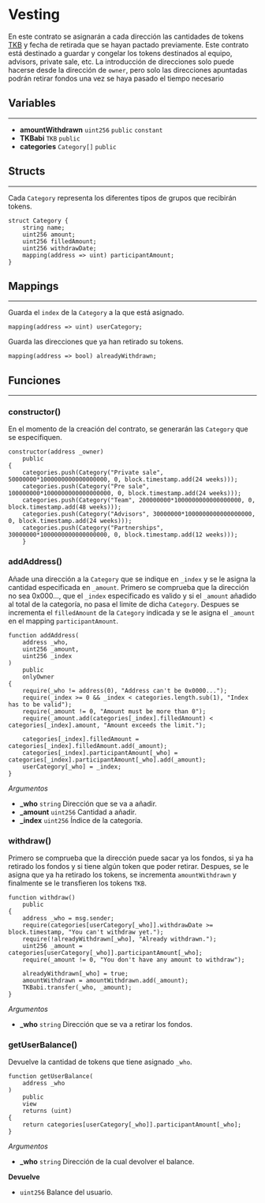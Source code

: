 # Vesting

En este contrato se asignarán a cada dirección las cantidades de tokens [TKB](/tkb/) y fecha de retirada que se hayan pactado previamente. Este contrato está destinado a guardar y congelar los tokens destinados al equipo, advisors, private sale, etc. La introducción de direcciones solo puede hacerse desde la dirección de `owner`, pero solo las direcciones apuntadas podrán retirar fondos una vez se haya pasado el tiempo necesario

## Variables
----

- **amountWithdrawn** `uint256` `public` `constant`
- **TKBabi** `TKB` `public`
- **categories** `Category[]` `public`

## Structs
----

Cada `Category` representa los diferentes tipos de grupos que recibirán tokens. 
```
struct Category {
    string name;
    uint256 amount;
    uint256 filledAmount;
    uint256 withdrawDate;
    mapping(address => uint) participantAmount;
}
```

## Mappings
----

Guarda el `index` de la `Category` a la que está asignado.
``` 
mapping(address => uint) userCategory;
```
Guarda las direcciones que ya han retirado su tokens.
```
mapping(address => bool) alreadyWithdrawn;
```

## Funciones
----
### constructor()
En el momento de la creación del contrato, se generarán las `Category` que se especifiquen.
```
constructor(address _owner) 
    public 
{
    categories.push(Category("Private sale", 50000000*1000000000000000000, 0, block.timestamp.add(24 weeks)));
    categories.push(Category("Pre sale", 100000000*1000000000000000000, 0, block.timestamp.add(24 weeks)));
    categories.push(Category("Team", 200000000*1000000000000000000, 0, block.timestamp.add(48 weeks)));
    categories.push(Category("Advisors", 30000000*1000000000000000000, 0, block.timestamp.add(24 weeks)));
    categories.push(Category("Partnerships", 30000000*1000000000000000000, 0, block.timestamp.add(12 weeks)));
    }
```

### addAddress()
Añade una dirección a la `Category` que se indique en `_index` y se le asigna la cantidad especificada en `_amount`.
Primero se comprueba que la dirección no sea 0x000..., que el `_index` especificado es valido y si el `_amount` añadido al total de la categoría, no pasa el limite de dicha `Category`.
Despues se incrementa el `filledAmount` de la `Category` indicada y se le asigna el `_amount` en el mapping `participantAmount`. 
```
function addAddress(
    address _who, 
    uint256 _amount, 
    uint256 _index
) 
    public 
    onlyOwner 
{
    require(_who != address(0), "Address can't be 0x0000...");
    require(_index >= 0 && _index < categories.length.sub(1), "Index has to be valid");
    require(_amount != 0, "Amount must be more than 0");
    require(_amount.add(categories[_index].filledAmount) < categories[_index].amount, "Amount exceeds the limit.");

    categories[_index].filledAmount = categories[_index].filledAmount.add(_amount);
    categories[_index].participantAmount[_who] = categories[_index].participantAmount[_who].add(_amount);
    userCategory[_who] = _index;
}
```
_Argumentos_


- **_who** `string` Dirección que se va a añadir.
- **_amount** `uint256` Cantidad a añadir.
- **_index** `uint256` Índice de la categoría.

### withdraw()
Primero se comprueba que la dirección puede sacar ya los fondos, si ya ha retirado los fondos y si tiene algún token que poder retirar.
Despues, se le asigna que ya ha retirado los tokens, se incrementa `amountWithdrawn` y finalmente se le transfieren los tokens `TKB`.
```
function withdraw() 
    public 
{
    address _who = msg.sender;
    require(categories[userCategory[_who]].withdrawDate >= block.timestamp, "You can't withdraw yet.");
    require(!alreadyWithdrawn[_who], "Already withdrawn.");
    uint256 _amount = categories[userCategory[_who]].participantAmount[_who];
    require(_amount != 0, "You don't have any amount to withdraw");

    alreadyWithdrawn[_who] = true;
    amountWithdrawn = amountWithdrawn.add(_amount);
    TKBabi.transfer(_who, _amount);
}
```
_Argumentos_


- **_who** `string` Dirección que se va a retirar los fondos.

### getUserBalance()
Devuelve la cantidad de tokens que tiene asignado `_who`.
```
function getUserBalance(
    address _who
) 
    public 
    view 
    returns (uint) 
{
    return categories[userCategory[_who]].participantAmount[_who];
}
```
_Argumentos_


- **_who** `string` Dirección de la cual devolver el balance.


__Devuelve__


- `uint256` Balance del usuario.

